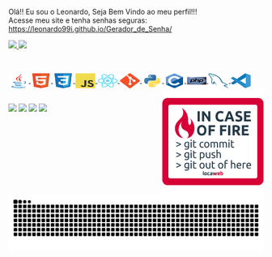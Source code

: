 Olá!! Eu sou o Leonardo, Seja Bem Vindo ao meu perfil!!!
<br>
Acesse meu site e tenha senhas seguras: https://leonardo99i.github.io/Gerador_de_Senha/

 <div>
  <a href="https://github.com/leonardo99i">
  <img height="180em" src="https://github-readme-stats.vercel.app/api?username=leonardo99i&show_icons=true&theme=onedark&include_all_commits=true&count_private=true"/>
  <img height="180em" src="https://github-readme-stats.vercel.app/api/top-langs/?username=leonardo99i&layout=compact&langs_count=7&theme=onedark"/>
</div>
  
  ##
  
  <div style="display: inline_block"><br>
  <img align="center" alt="Leo-Java" height="30" width="40" src="https://raw.githubusercontent.com/devicons/devicon/master/icons/java/java-original.svg">
  <img align="center" alt="Leo-HTML" height="30" width="40" src="https://raw.githubusercontent.com/devicons/devicon/master/icons/html5/html5-original.svg">
  <img align="center" alt="Leo-CSS" height="30" width="40" src="https://raw.githubusercontent.com/devicons/devicon/master/icons/css3/css3-original.svg">
  <img align="center" alt="Leo-JavaScript" height="30" width="40" src="https://raw.githubusercontent.com/devicons/devicon/master/icons/javascript/javascript-original.svg">
  <img align="center" alt="Leo-React" height="30" width="40" src="https://raw.githubusercontent.com/devicons/devicon/master/icons/react/react-original.svg">
  <img align="center" alt="Leo-git" height="30" width="40" src="https://raw.githubusercontent.com/devicons/devicon/master/icons/git/git-original.svg">
  <img align="center" alt="Leo-Python" height="30" width="40" src="https://raw.githubusercontent.com/devicons/devicon/master/icons/python/python-original.svg">
  <img align="center" alt="Leo-c" height="30" width="40" src="https://raw.githubusercontent.com/devicons/devicon/master/icons/c/c-original.svg">
  <img align="center" alt="Leo-php" height="30" width="40" src="https://raw.githubusercontent.com/devicons/devicon/master/icons/php/php-original.svg">
  <img align="center" alt="Leo-sql" height="30" width="40" src="https://raw.githubusercontent.com/devicons/devicon/master/icons/mysql/mysql-original.svg">
  <img align="center" alt="Leo-vscode" height="30" width="40" src="https://raw.githubusercontent.com/devicons/devicon/master/icons/vscode/vscode-original.svg">
  <img align="right" alt="Leo-Gif" height="210" width="200" src="giphy.gif">
</div>
  
  ##
  
<div> 
<a href="https://www.linkedin.com/in/leonardo-ribeiro-leonardi-4b66bb179/" target="_blank"><img src="https://img.shields.io/badge/LinkedIn-0077B5?style=for-the-badge&logo=linkedin&logoColor=white" target="_blank"></a>
<a href="https://www.instagram.com/any_tech.js/" target="_blank"><img src="https://img.shields.io/badge/Instagram-E4405F?style=for-the-badge&logo=instagram&logoColor=white" target="_blank"></a>
<a href = "https://pt.stackoverflow.com/users/145980/leo99i"><img src="https://img.shields.io/badge/Stack_Overflow-FE7A16?style=for-the-badge&logo=stack-overflow&logoColor=white" target="_blank"></a>
<a href="https://open.spotify.com/user/leonardoleonardi?si=7e8547a4cac44c5e" target="_blank"><img src="https://img.shields.io/badge/Spotify-1ED760?&style=for-the-badge&logo=spotify&logoColor=white" target="_blank"></a>

  ![Snake animation](https://github.com/leonardo99i/leonardo99i/blob/output/github-contribution-grid-snake.svg)
 
</div>
  

